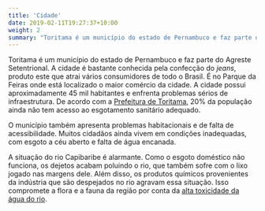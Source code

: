 ```yaml
---
title: 'Cidade'
date: 2019-02-11T19:27:37+10:00
weight: 2
summary: "Toritama é um município do estado de Pernambuco e faz parte do Agreste Setentrional..."
---
```


Toritama é um município do estado de Pernambuco e faz parte do Agreste Setentrional. A cidade é bastante conhecida pela confecção do *jeans*, produto este que atrai vários consumidores de todo o Brasil. É no Parque da Feiras onde está localizado o maior comércio da cidade. A cidade possui aproximadamente 45 mil habitantes e enfrenta problemas sérios de infraestrutura. De acordo com a [Prefeitura de Toritama](https://toritama.pe.gov.br/dados-e-caracteristicas/), 20% da população ainda não tem acesso ao esgotamento sanitário adequado.

O município também apresenta problemas habitacionais e de falta de acessibilidade. Muitos cidadãos ainda vivem em condições inadequadas, com esgoto a céu aberto e falta de água encanada. 

A situação do rio Capibaribe é alarmante. Como o esgoto doméstico não funciona, os dejetos acabam poluindo o rio, que também sofre com o lixo jogado nas margens dele. Além disso, os produtos químicos provenientes da indústria que são despejados no rio agravam essa situação. Isso compromete a flora e a fauna da região por conta da [alta toxicidade da água do rio](https://www.proceedings.blucher.com.br/article-details/anlise-toxicolgica-da-gua-do-rio-capibaribe-da-cidade-de-toritama-pe-25424).
